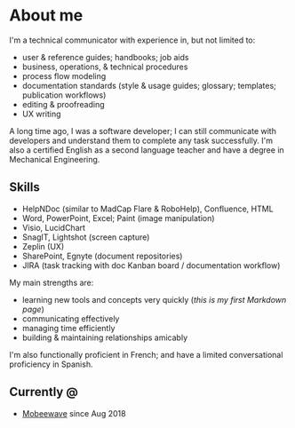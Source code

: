 # About me

I'm a technical communicator with experience in, but not limited to:
* user & reference guides; handbooks; job aids
* business, operations, & technical procedures
* process flow modeling
* documentation standards (style & usage guides; glossary; templates; publication workflows)
* editing & proofreading
* UX writing

A long time ago, I was a software developer; I can still communicate with developers and understand them to complete
any task successfully. I'm also a certified English as a second language teacher and have a degree in Mechanical
Engineering.

## Skills

* HelpNDoc (similar to MadCap Flare & RoboHelp), Confluence, HTML
* Word, PowerPoint, Excel; Paint (image manipulation)
* Visio, LucidChart
* SnagIT, Lightshot (screen capture)
* Zeplin (UX)
* SharePoint, Egnyte (document repositories)
* JIRA (task tracking with doc Kanban board / documentation workflow)

My main strengths are: 
* learning new tools and concepts very quickly (_this is my first Markdown page_)
* communicating effectively
* managing time efficiently
* building & maintaining relationships amicably

I'm also functionally proficient in French; and have a limited conversational proficiency in Spanish.

## Currently @
* [Mobeewave](workhistory/mobeewave.md) since Aug 2018
